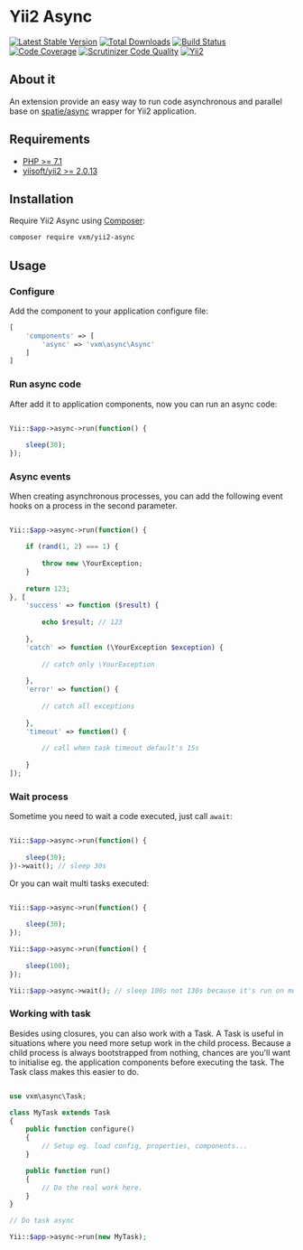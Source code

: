# Yii2 Async

[![Latest Stable Version](https://poser.pugx.org/vxm/yii2-async/v/stable)](https://packagist.org/packages/vxm/yii2-async)
[![Total Downloads](https://poser.pugx.org/vxm/yii2-async/downloads)](https://packagist.org/packages/vxm/yii2-async)
[![Build Status](https://travis-ci.org/vuongxuongminh/yii2-async.svg?branch=master)](https://travis-ci.org/vuongxuongminh/yii2-async)
[![Code Coverage](https://scrutinizer-ci.com/g/vuongxuongminh/yii2-async/badges/coverage.png?b=master)](https://scrutinizer-ci.com/g/vuongxuongminh/yii2-async/?branch=master)
[![Scrutinizer Code Quality](https://scrutinizer-ci.com/g/vuongxuongminh/yii2-async/badges/quality-score.png?b=master)](https://scrutinizer-ci.com/g/vuongxuongminh/yii2-async/?branch=master)
[![Yii2](https://img.shields.io/badge/Powered_by-Yii_Framework-green.svg?style=flat)](http://www.yiiframework.com/)

## About it

An extension provide an easy way to run code asynchronous and parallel base on [spatie/async](https://github.com/spatie/async) wrapper for Yii2 application.

## Requirements

* [PHP >= 7.1](http://php.net)
* [yiisoft/yii2 >= 2.0.13](https://github.com/yiisoft/yii2)

## Installation

Require Yii2 Async using [Composer](https://getcomposer.org):

```bash
composer require vxm/yii2-async
```

## Usage

### Configure

Add the component to your application configure file:

```php
[
    'components' => [
        'async' => 'vxm\async\Async'
    ]
]
```

### Run async code

After add it to application components, now you can run an async code:

```php

Yii::$app->async->run(function() {
    
    sleep(30);
});

```

### Async events

When creating asynchronous processes, you can add the following event hooks on a process in the second parameter.

```php

Yii::$app->async->run(function() {

    if (rand(1, 2) === 1) {
    
        throw new \YourException;
    }
    
    return 123;
}, [
    'success' => function ($result) {
    
        echo $result; // 123
        
    },
    'catch' => function (\YourException $exception) {
        
        // catch only \YourException
        
    },
    'error' => function() {
    
        // catch all exceptions
        
    },
    'timeout' => function() {
    
        // call when task timeout default's 15s
        
    }
]);

```

### Wait process

Sometime you need to wait a code executed, just call `await`:

```php

Yii::$app->async->run(function() {
    
    sleep(30);
})->wait(); // sleep 30s

```

Or you can wait multi tasks executed:

```php

Yii::$app->async->run(function() {
    
    sleep(30);
});

Yii::$app->async->run(function() {
    
    sleep(100);
});

Yii::$app->async->wait(); // sleep 100s not 130s because it's run on multi processes

```

### Working with task

Besides using closures, you can also work with a Task. A Task is useful in situations where you need more setup work in the child process. 
Because a child process is always bootstrapped from nothing, chances are you'll want to initialise eg. the application components before executing the task. 
The Task class makes this easier to do.

```php

use vxm\async\Task;

class MyTask extends Task
{
    public function configure()
    {
        // Setup eg. load config, properties, components...
    }

    public function run()
    {
        // Do the real work here.
    }
}

// Do task async

Yii::$app->async->run(new MyTask);

```
